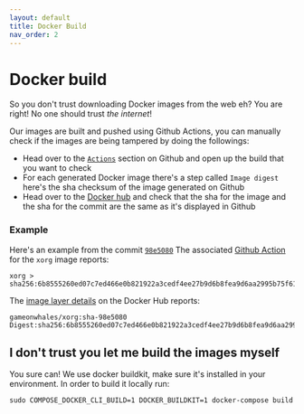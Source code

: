 ```yaml
---
layout: default
title: Docker Build
nav_order: 2
---
```

# Docker build

So you don't trust downloading Docker images from the web eh? You are right! No one should trust *the internet*!

Our images are built and pushed using Github Actions, you can manually check if the images are being tampered by doing the followings:

- Head over to the [`Actions`](https://github.com/games-on-whales/gow/runs/) section on Github and open up the build that you want to check
- For each generated Docker image there's a step called `Image digest` here's the sha checksum of the image generated on Github
- Head over to the [Docker hub](https://hub.docker.com/layers/gameonwhales/xorg/sha-98e5080/images/sha256-6b8555260ed07c7ed466e0b821922a3cedf4ee27b9d6b8fea9d6aa2995b75f61?context=repo) and check that the sha for the image and the sha for the commit are the same as it's displayed in Github

### Example

Here's an example from the commit [`98e5080`](https://github.com/games-on-whales/gow/commit/98e508019247f8aecd82db9ffb4320f00de4e1dc)
The associated [Github Action](https://github.com/games-on-whales/gow/runs/2945887498#step:7:1) for the `xorg` image reports: 

```
xorg > sha256:6b8555260ed07c7ed466e0b821922a3cedf4ee27b9d6b8fea9d6aa2995b75f61
```

The [image layer details](https://hub.docker.com/layers/gameonwhales/xorg/sha-98e5080/images/sha256-6b8555260ed07c7ed466e0b821922a3cedf4ee27b9d6b8fea9d6aa2995b75f61?context=repo) on the Docker Hub reports:

```
gameonwhales/xorg:sha-98e5080
Digest:sha256:6b8555260ed07c7ed466e0b821922a3cedf4ee27b9d6b8fea9d6aa2995b75f61
```


## I don't trust you let me build the images myself

You sure can! We use docker buildkit, make sure it's installed in your environment.
In order to build it locally run:

```
sudo COMPOSE_DOCKER_CLI_BUILD=1 DOCKER_BUILDKIT=1 docker-compose build
```
